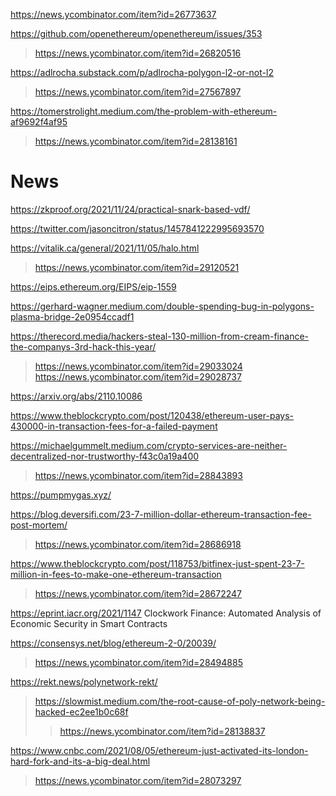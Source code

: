 

https://news.ycombinator.com/item?id=26773637

https://github.com/openethereum/openethereum/issues/353
> https://news.ycombinator.com/item?id=26820516


https://adlrocha.substack.com/p/adlrocha-polygon-l2-or-not-l2
> https://news.ycombinator.com/item?id=27567897

https://tomerstrolight.medium.com/the-problem-with-ethereum-af9692f4af95
> https://news.ycombinator.com/item?id=28138161

# News
https://zkproof.org/2021/11/24/practical-snark-based-vdf/
> 

https://twitter.com/jasoncitron/status/1457841222995693570
> 

https://vitalik.ca/general/2021/11/05/halo.html
> https://news.ycombinator.com/item?id=29120521

https://eips.ethereum.org/EIPS/eip-1559

https://gerhard-wagner.medium.com/double-spending-bug-in-polygons-plasma-bridge-2e0954ccadf1

https://therecord.media/hackers-steal-130-million-from-cream-finance-the-companys-3rd-hack-this-year/
> https://news.ycombinator.com/item?id=29033024
> https://news.ycombinator.com/item?id=29028737

https://arxiv.org/abs/2110.10086

https://www.theblockcrypto.com/post/120438/ethereum-user-pays-430000-in-transaction-fees-for-a-failed-payment

https://michaelgummelt.medium.com/crypto-services-are-neither-decentralized-nor-trustworthy-f43c0a19a400
> https://news.ycombinator.com/item?id=28843893

https://pumpmygas.xyz/

https://blog.deversifi.com/23-7-million-dollar-ethereum-transaction-fee-post-mortem/
> https://news.ycombinator.com/item?id=28686918

https://www.theblockcrypto.com/post/118753/bitfinex-just-spent-23-7-million-in-fees-to-make-one-ethereum-transaction
> https://news.ycombinator.com/item?id=28672247

https://eprint.iacr.org/2021/1147 Clockwork Finance: Automated Analysis of Economic Security in Smart Contracts

https://consensys.net/blog/ethereum-2-0/20039/
> https://news.ycombinator.com/item?id=28494885

https://rekt.news/polynetwork-rekt/
> https://slowmist.medium.com/the-root-cause-of-poly-network-being-hacked-ec2ee1b0c68f
> > https://news.ycombinator.com/item?id=28138837

https://www.cnbc.com/2021/08/05/ethereum-just-activated-its-london-hard-fork-and-its-a-big-deal.html
> https://news.ycombinator.com/item?id=28073297